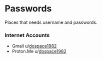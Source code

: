 # Passwords
Places that needs username and passwords.

### Internet Accounts
- Gmail u/[dospace1982](https://accounts.google.com)
- Proton.Me u/[dospace1982](https://account.proton.me/login)
